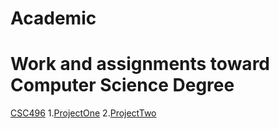 # Academic
# Work and assignments toward Computer Science Degree

[CSC496](/CSC496)
    1.[ProjectOne](CSC496/ProjectOne)
    2.[ProjectTwo](CSC496/projectTwo)
    

